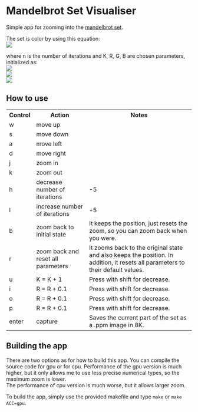# Mandelbrot Set Visualiser 


Simple app for zooming into the
<a href="https://en.wikipedia.org/wiki/Mandelbrot_set">mandelbrot set</a>.


The set is color by using this equation:<br>
<img src="https://render.githubusercontent.com/render/math?math=(r, g, b) = \frac{255}{2K} * (1 - cos(R * n), 1 - cos(G * n), 1 - cos(B * n))">

[comment]: <> (```math)
[comment]: <> (&#40;r, g, b&#41; = \frac{255}{2K} * &#40;1 - cos&#40;R * n&#41;, 1 - cos&#40;G * n&#41;, 1 - cos&#40;B * n&#41;&#41;)
[comment]: <> (```)
where n is the number of iterations and K, R, G, B are chosen parameters,
initialized as:<br>
<img src="https://render.githubusercontent.com/render/math?math=R = 1"><br>
<img src="https://render.githubusercontent.com/render/math?math=G = \frac{1}{3\sqrt{2}}"><br>
<img src="https://render.githubusercontent.com/render/math?math=B = \frac{1}{7 \cdot 3^{1/8}}"><br>

[comment]: <> (```math)
[comment]: <> (R = 1)
[comment]: <> (G = \frac{1}{3\sqrt{2}})
[comment]: <> (B = \frac{1}{7 \cdot 3^{1/8}})
[comment]: <> (```)

## How to use

<table>
    <tr>
        <th>Control</th>
        <th>Action</th>
        <th>Notes</th>
    </tr>
    <tr>
        <td>w</td>
        <td>move up</td>
        <td></td>
    </tr>
    <tr>
        <td>s</td>
        <td>move down</td>
        <td></td>
    </tr>
    <tr>
        <td>a</td>
        <td>move left</td>
        <td></td>
    </tr>
    <tr>
        <td>d</td>
        <td>move right</td>
        <td></td>
    </tr>
    <tr>
        <td>j</td>
        <td>zoom in</td>
        <td></td>
    </tr>
    <tr>
        <td>k</td>
        <td>zoom out</td>
        <td></td>
    </tr>
    <tr>
        <td>h</td>
        <td>decrease number of iterations</td>
        <td>-5</td>
    </tr>
    <tr>
        <td>l</td>
        <td>increase number of iterations</td>
        <td>+5</td>
    </tr>
    <tr>
        <td>b</td>
        <td>zoom back to initial state</td>
        <td>It keeps the position, just resets the zoom,
            so you can zoom back when you were.</td>
    </tr>
    <tr>
        <td>r</td>
        <td>zoom back and reset all parameters</td>
        <td>It zooms back to the original state
            and also keeps the position. In addition,
            it resets all parameters to their default values.
        </td>
    </tr>
    <tr>
        <td>u</td>
        <td>K = K + 1</td>
        <td>Press with shift for decrease.</td>
    </tr>
    <tr>
        <td>i</td>
        <td>R = R + 0.1</td>
        <td>Press with shift for decrease.</td>
    </tr>
    <tr>
        <td>o</td>
        <td>R = R + 0.1</td>
        <td>Press with shift for decrease.</td>
    </tr>
    <tr>
        <td>p</td>
        <td>R = R + 0.1</td>
        <td>Press with shift for decrease.</td>
    </tr>
    <tr>
        <td>enter</td>
        <td>capture</td>
        <td>Saves the current part of the set as a .ppm image in 8K.
        </td>
    </tr>
</table>

## Building the app
There are two options as for how to build this app. You can compile the source code
for gpu or for cpu. Performance of the gpu version is much higher, but it only allows me to
use less precise numerical types, so the maximum zoom is lower. <br>
The performance of cpu version is much worse, but it allows larger zoom.

To build the app, simply use the provided makefile and type `make` or `make ACC=gpu`.
